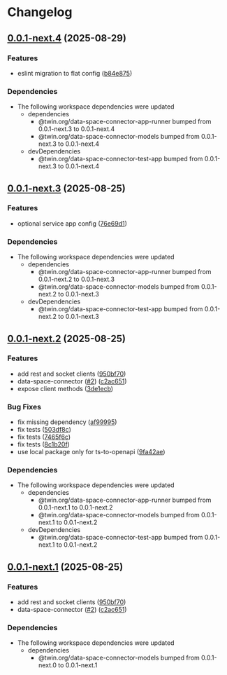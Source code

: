 # Changelog

## [0.0.1-next.4](https://github.com/twinfoundation/data-space-connector/compare/data-space-connector-service-v0.0.1-next.3...data-space-connector-service-v0.0.1-next.4) (2025-08-29)


### Features

* eslint migration to flat config ([b84e875](https://github.com/twinfoundation/data-space-connector/commit/b84e87530aa249891618096ab6e072b21ff9f63a))


### Dependencies

* The following workspace dependencies were updated
  * dependencies
    * @twin.org/data-space-connector-app-runner bumped from 0.0.1-next.3 to 0.0.1-next.4
    * @twin.org/data-space-connector-models bumped from 0.0.1-next.3 to 0.0.1-next.4
  * devDependencies
    * @twin.org/data-space-connector-test-app bumped from 0.0.1-next.3 to 0.0.1-next.4

## [0.0.1-next.3](https://github.com/twinfoundation/data-space-connector/compare/data-space-connector-service-v0.0.1-next.2...data-space-connector-service-v0.0.1-next.3) (2025-08-25)


### Features

* optional service app config ([76e69d1](https://github.com/twinfoundation/data-space-connector/commit/76e69d1f162628b1496582458dd9384311752018))


### Dependencies

* The following workspace dependencies were updated
  * dependencies
    * @twin.org/data-space-connector-app-runner bumped from 0.0.1-next.2 to 0.0.1-next.3
    * @twin.org/data-space-connector-models bumped from 0.0.1-next.2 to 0.0.1-next.3
  * devDependencies
    * @twin.org/data-space-connector-test-app bumped from 0.0.1-next.2 to 0.0.1-next.3

## [0.0.1-next.2](https://github.com/twinfoundation/data-space-connector/compare/data-space-connector-service-v0.0.1-next.1...data-space-connector-service-v0.0.1-next.2) (2025-08-25)


### Features

* add rest and socket clients ([950bf70](https://github.com/twinfoundation/data-space-connector/commit/950bf705e6df4e709bbbe58e93968510067b9ddc))
* data-space-connector ([#2](https://github.com/twinfoundation/data-space-connector/issues/2)) ([c2ac651](https://github.com/twinfoundation/data-space-connector/commit/c2ac651ceb6f35e46bd5eac97ac648bb1ee9dc0c))
* expose client methods ([3de1ecb](https://github.com/twinfoundation/data-space-connector/commit/3de1ecbd345d36cef352e9d4dce26353f21b3f99))


### Bug Fixes

* fix missing dependency ([af99995](https://github.com/twinfoundation/data-space-connector/commit/af99995d4509811081d6e43402a93904c3a4012a))
* fix tests ([503df8c](https://github.com/twinfoundation/data-space-connector/commit/503df8c1a827871263ae1de9464cec50255aad14))
* fix tests ([7465f6c](https://github.com/twinfoundation/data-space-connector/commit/7465f6cc7ea0ee7387a15493de93a9fce4fde83a))
* fix tests ([8c1b20f](https://github.com/twinfoundation/data-space-connector/commit/8c1b20fe754122f71ca0cf22d1f554ebcb127771))
* use local package only for ts-to-openapi ([9fa42ae](https://github.com/twinfoundation/data-space-connector/commit/9fa42ae20a50d607bc6f542057f44e4abcb5dce7))


### Dependencies

* The following workspace dependencies were updated
  * dependencies
    * @twin.org/data-space-connector-app-runner bumped from 0.0.1-next.1 to 0.0.1-next.2
    * @twin.org/data-space-connector-models bumped from 0.0.1-next.1 to 0.0.1-next.2
  * devDependencies
    * @twin.org/data-space-connector-test-app bumped from 0.0.1-next.1 to 0.0.1-next.2

## [0.0.1-next.1](https://github.com/twinfoundation/data-space-connector/compare/data-space-connector-service-v0.0.1-next.0...data-space-connector-service-v0.0.1-next.1) (2025-08-25)


### Features

* add rest and socket clients ([950bf70](https://github.com/twinfoundation/data-space-connector/commit/950bf705e6df4e709bbbe58e93968510067b9ddc))
* data-space-connector ([#2](https://github.com/twinfoundation/data-space-connector/issues/2)) ([c2ac651](https://github.com/twinfoundation/data-space-connector/commit/c2ac651ceb6f35e46bd5eac97ac648bb1ee9dc0c))


### Dependencies

* The following workspace dependencies were updated
  * dependencies
    * @twin.org/data-space-connector-models bumped from 0.0.1-next.0 to 0.0.1-next.1
